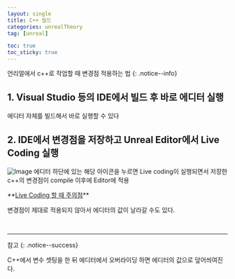```yaml
---
layout: single
title: C++ 빌드
categories: unrealTheory
tag: [unreal]

toc: true
toc_sticky: true
---
```


언리얼에서 c++로 작업할 때 변경점 적용하는 법
{: .notice--info} 

## 1. Visual Studio 등의 IDE에서 빌드 후 바로 에디터 실행
에디터 자체를 빌드해서 바로 실행할 수 있다

## 2. IDE에서 변경점을 저장하고 Unreal Editor에서 Live Coding 실행
![Image](https://github.com/user-attachments/assets/71b9349c-1f2b-435c-b676-972dd6afe0e2)
에디터 하단에 있는 해당 아이콘을 누르면 Live coding이 실행되면서 
저장한 c++의 변경점이 compile 이후에 Editor에 적용

<div class="notice--danger" markdown="1">
**<u>Live Coding 할 때 주의점</u>** 

변경점이 제대로 적용되지 않아서 에디터의 값이 날라갈 수도 있다.
</div>

   
   

---

참고
{: .notice--success}

C++에서 변수 셋팅을 한 뒤 에디터에서 오버라이딩 하면 에디터의 값으로 덮어씌여진다.